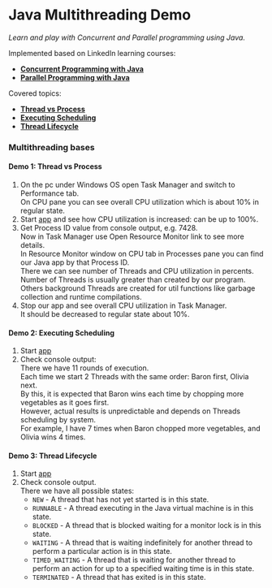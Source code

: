 # Java Multithreading Demo

_Learn and play with Concurrent and Parallel programming using Java._

Implemented based on LinkedIn learning courses:
- [**Concurrent Programming with Java**](https://www.linkedin.com/learning/parallel-and-concurrent-programming-with-java-1 'https://www.linkedin.com/learning/parallel-and-concurrent-programming-with-java-1')  
- [**Parallel Programming with Java**](https://www.linkedin.com/learning/parallel-and-concurrent-programming-with-java-2 'https://www.linkedin.com/learning/parallel-and-concurrent-programming-with-java-2')

Covered topics:

- [**Thread vs Process**](#demo-1-thread-vs-process)
- [**Executing Scheduling**](#demo-2-executing-scheduling)
- [**Thread Lifecycle**](#demo-3-thread-lifecycle)

### Multithreading bases

#### Demo 1: Thread vs Process

1. On the pc under Windows OS open Task Manager and switch to Performance tab.<br>
   On CPU pane you can see overall CPU utilization which is about 10% in regular state.
2. Start [app](multithreading/src/main/java/com/yevhent/ThreadVsProcess.java) and see how CPU utilization is increased: can be up to 100%.
3. Get Process ID value from console output, e.g. 7428.<br>
   Now in Task Manager use Open Resource Monitor link to see more details.<br>
   In Resource Monitor window on CPU tab in Processes pane you can find our Java app by that Process ID.<br>
   There we can see number of Threads and CPU utilization in percents.
   Number of Threads is usually greater than created by our program.
   Others background Threads are created for util functions like garbage collection and runtime compilations.
4. Stop our app and see overall CPU utilization in Task Manager.<br>
   It should be decreased to regular state about 10%.

#### Demo 2: Executing Scheduling

1. Start [app](multithreading/src/main/java/com/yevhent/ExecutingScheduling.java)
2. Check console output:<br>
    There we have 11 rounds of execution.<br>
    Each time we start 2 Threads with the same order: Baron first, Olivia next.<br> 
    By this, it is expected that Baron wins each time by chopping more vegetables as it goes first.<br> 
    However, actual results is unpredictable and depends on Threads scheduling by system.<br>
    For example, I have 7 times when Baron chopped more vegetables, and Olivia wins 4 times.

#### Demo 3: Thread Lifecycle

1. Start [app](multithreading/src/main/java/com/yevhent/ThreadLifecycle.java)
2. Check console output.<br>
   There we have all possible states:
   - `NEW` - A thread that has not yet started is in this state.
   - `RUNNABLE` - A thread executing in the Java virtual machine is in this state.
   - `BLOCKED` - A thread that is blocked waiting for a monitor lock is in this state.
   - `WAITING` - A thread that is waiting indefinitely for another thread to perform a particular action is in this state.
   - `TIMED_WAITING` - A thread that is waiting for another thread to perform an action for up to a specified waiting time is in this state.
   - `TERMINATED` - A thread that has exited is in this state.

